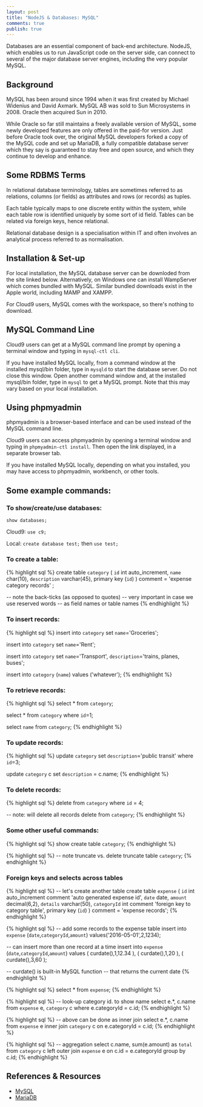 ```yaml
---
layout: post
title: "NodeJS & Databases: MySQL"
comments: true
publish: true
---
```


Databases are an essential component of back-end architecture. NodeJS, which enables us to run JavaScript code on the server side, can connect to several of the major database server engines, including the very popular MySQL.

## Background

MySQL has been around since 1994 when it was first created by Michael Widenius and David Axmark. MySQL AB was sold to Sun Microsystems in 2008. Oracle then acquired Sun in 2010.

While Oracle so far still maintains a freely available version of MySQL, some newly developed features are only offered in the paid-for version. Just before Oracle took over, the original MySQL developers forked a copy of the MySQL code and set up MariaDB, a fully compatible database server which they say is guaranteed to stay free and open source, and which they continue to develop and enhance.


## Some RDBMS Terms

In relational database terminology, tables are sometimes referred to as relations, columns (or fields) as attributes and rows (or records) as tuples.

Each table typically maps to one discrete entity within the system, while each table row is identified uniquely by some sort of id field. Tables can be related via foreign keys, hence relational.

Relational database design is a specialisation within IT and often involves an analytical process referred to as normalisation.


## Installation & Set-up

For local installation, the MySQL database server can be downloded from the site linked below. Alternatively, on Windows one can install WampServer which comes bundled with MySQL. Similar bundled downloads exist in the Apple world, including MAMP and XAMPP.

For Cloud9 users, MySQL comes with the workspace, so there's nothing to download.

## MySQL Command Line

Cloud9 users can get at a MySQL command line prompt by opening a terminal window and typing in `mysql-ctl cli`.

If you have installed MySQL locally, from a command window at the installed mysql/bin folder, type in `mysqld` to start the database server. Do not close this window. Open another command window and, at the installed mysql/bin folder, type in `mysql` to get a MySQL prompt. Note that this may vary based on your local installation.

## Using phpmyadmin	

phpmyadmin is a browser-based interface and can be used instead of the MySQL command line.

Cloud9 users can access phpmyadmin by opening a terminal window and typing in `phpmyadmin-ctl install`. Then open the link displayed, in a separate browser tab.

If you have installed MySQL locally, depending on what you installed, you may have access to phpmyadmin, workbench, or other tools.


## Some example commands:

### To show/create/use databases:

`show databases;`

Cloud9:  `use c9;`

Local: `create database test;` then `use test;`

### To create a table:
{% highlight sql %}
create table `category` (
`id` int auto_increment,
`name` char(10),
`description` varchar(45),
primary key (`id`)
) comment = 'expense category records' ;

-- note the back-ticks (as opposed to quotes)
-- very important in case we use reserved words
-- as field names or table names
{% endhighlight %}

### To insert records:
{% highlight sql %}
insert into `category` set `name`='Groceries';

insert into `category` set `name`='Rent';

insert into `category` set `name`='Transport', `description`='trains, planes, buses';
    
insert into `category` (`name`) values ('whatever');
{% endhighlight %}

### To retrieve records:
{% highlight sql %}
select * from `category`;

select * from `category` where `id`=1;

select `name` from `category`;
{% endhighlight %}


### To update records:
{% highlight sql %}
update `category` set `description`='public transit' 
    where `id`=3;
    
update `category` c set `description` = c.name;
{% endhighlight %}

### To delete records:
{% highlight sql %}
delete from `category` where `id` = 4;

-- note: will delete all records
delete from `category`;
{% endhighlight %}

### Some other useful commands:
{% highlight sql %}
show create table `category`;
{% endhighlight %}

{% highlight sql %}
-- note truncate vs. delete
truncate table `category`; 
{% endhighlight %}

### Foreign keys and selects across tables
{% highlight sql %}
-- let's create another table
create table `expense` (
`id` int auto_increment comment 'auto generated expense id',
`date` date,
`amount` decimal(6,2),
`details` varchar(50),
`categoryId` int comment 'foreign key to category table',
primary key (`id`)
) comment = 'expense records';
{% endhighlight %}

{% highlight sql %}
-- add some records to the expense table
insert into `expense` (`date`,`categoryId`,`amount`) 
    values('2016-05-01',2,1234);

-- can insert more than one record at a time
insert into `expense` (`date`,`categoryId`,`amount`)
    values ( curdate(),1,12.34 ), 
           ( curdate(),1,20 ), 
           ( curdate(),3,60 );

-- curdate() is built-in MySQL function
-- that returns the current date
{% endhighlight %}

{% highlight sql %}
select * from `expense`;
{% endhighlight %}

{% highlight sql %}
-- look-up category id. to show name
select e.*, c.name 
from `expense` e, `category` c 
where e.categoryId = c.id;
{% endhighlight %}

{% highlight sql %}
-- above can be done as inner join
select e.*, c.name 
from `expense` e
inner join `category` c on e.categoryId = c.id;
{% endhighlight %}

{% highlight sql %}
-- aggregation
select c.name, sum(e.amount) as `total`
from `category` c
left outer join `expense` e on c.id = e.categoryId
group by c.id;
{% endhighlight %}


## References &amp; Resources

- [MySQL](http://mysql.com/)
- [MariaDB](https://mariadb.org/)